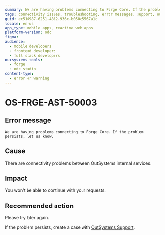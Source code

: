 ```yaml
---
summary: We are having problems connecting to Forge Core. If the problem persists, let us know.
tags: connectivity issues, troubleshooting, error messages, support, outsystems troubleshooting
guid: ec516987-6251-4882-936c-b050c5567a1c
locale: en-us
app_type: mobile apps, reactive web apps
platform-version: odc
figma:
audience:
  - mobile developers
  - frontend developers
  - full stack developers
outsystems-tools:
  - forge
  - odc studio
content-type:
  - error or warning
---
```


# OS-FRGE-AST-50003

## Error message

`We are having problems connecting to Forge Core. If the problem persists, let us know.`

## Cause

There are connectivity problems between OutSystems internal services.

## Impact

You won't be able to continue with your requests.

## Recommended action

Please try later again.

If the problem persists, create a case with [OutSystems Support](https://www.outsystems.com/support/portal/open-support-case?ErrorCode=OS-FRGE-AST-50003).
